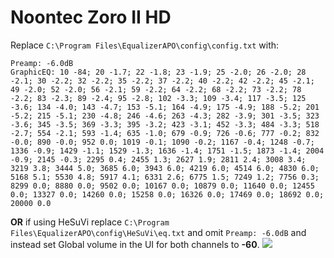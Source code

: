 # Noontec Zoro II HD
Replace `C:\Program Files\EqualizerAPO\config\config.txt` with:
```
Preamp: -6.0dB
GraphicEQ: 10 -84; 20 -1.7; 22 -1.8; 23 -1.9; 25 -2.0; 26 -2.0; 28 -2.1; 30 -2.2; 32 -2.2; 35 -2.2; 37 -2.2; 40 -2.2; 42 -2.2; 45 -2.1; 49 -2.0; 52 -2.0; 56 -2.1; 59 -2.2; 64 -2.2; 68 -2.2; 73 -2.2; 78 -2.2; 83 -2.3; 89 -2.4; 95 -2.8; 102 -3.3; 109 -3.4; 117 -3.5; 125 -3.6; 134 -4.0; 143 -4.7; 153 -5.1; 164 -4.9; 175 -4.9; 188 -5.2; 201 -5.2; 215 -5.1; 230 -4.8; 246 -4.6; 263 -4.3; 282 -3.9; 301 -3.5; 323 -3.6; 345 -3.5; 369 -3.3; 395 -3.2; 423 -3.1; 452 -3.3; 484 -3.3; 518 -2.7; 554 -2.1; 593 -1.4; 635 -1.0; 679 -0.9; 726 -0.6; 777 -0.2; 832 -0.0; 890 -0.0; 952 0.0; 1019 -0.1; 1090 -0.2; 1167 -0.4; 1248 -0.7; 1336 -0.9; 1429 -1.1; 1529 -1.3; 1636 -1.4; 1751 -1.5; 1873 -1.4; 2004 -0.9; 2145 -0.3; 2295 0.4; 2455 1.3; 2627 1.9; 2811 2.4; 3008 3.4; 3219 3.8; 3444 5.0; 3685 6.0; 3943 6.0; 4219 6.0; 4514 6.0; 4830 6.0; 5168 5.1; 5530 4.8; 5917 4.1; 6331 2.6; 6775 1.5; 7249 1.2; 7756 0.3; 8299 0.0; 8880 0.0; 9502 0.0; 10167 0.0; 10879 0.0; 11640 0.0; 12455 0.0; 13327 0.0; 14260 0.0; 15258 0.0; 16326 0.0; 17469 0.0; 18692 0.0; 20000 0.0
```
**OR** if using HeSuVi replace `C:\Program Files\EqualizerAPO\config\HeSuVi\eq.txt` and omit `Preamp: -6.0dB` and instead set Global volume in the UI for both channels to **-60**.
![](https://raw.githubusercontent.com/jaakkopasanen/AutoEq/master/results/Innerfidelity%202017/innerfidelity/onear/Noontec%20Zoro%20II%20HD/Noontec%20Zoro%20II%20HD.png)
